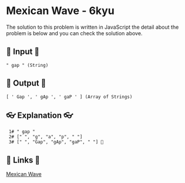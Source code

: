 # Mexican Wave - 6kyu

The solution to this problem is written in JavaScript the detail about the problem is below and you can check the solution above.

## 🥚 Input 🥚

```
" gap " (String)
```

## 🐣 Output 🐣

```
[ ' Gap ', ' gAp ', ' gaP ' ] (Array of Strings)
```

## 👓 Explanation 👓

```
 1# " gap "
 2# [" ", "g", "a", "p", " "]
 3# [" ", "Gap", "gAp", "gaP", " "] 🎉
```

## 🔗 Links 🔗

[Mexican Wave](https://www.codewars.com/kata/58f5c63f1e26ecda7e000029)
